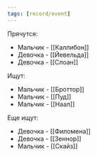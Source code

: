 ```yaml
---
tags: [record/event]
---
```


Прячутся:

- Мальчик - [[Каллибон]]
- Девочка - [[Йевельда]]
- Девочка - [[Слоан]]

Ищут:

- Мальчик - [[Броттор]]
- Мальчик - [[Пуд]]
- Мальчик - [[Наал]]

Еще ищут:

- Девочка - [[Филомена]]
- Девочка - [[Зеннор]]
- Мальчик - [[Скайз]]
